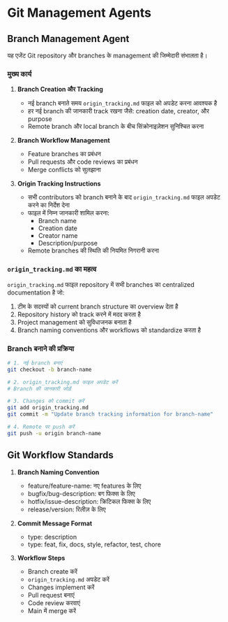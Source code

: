 # Git Management Agents

## Branch Management Agent

यह एजेंट Git repository और branches के management की जिम्मेदारी संभालता है।

### मुख्य कार्य

1. **Branch Creation और Tracking**
   - नई branch बनाते समय `origin_tracking.md` फाइल को अपडेट करना आवश्यक है
   - हर नई branch की जानकारी track रखना जैसे: creation date, creator, और purpose
   - Remote branch और local branch के बीच सिंक्रोनाइज़ेशन सुनिश्चित करना

2. **Branch Workflow Management**
   - Feature branches का प्रबंधन
   - Pull requests और code reviews का प्रबंधन
   - Merge conflicts को सुलझाना

3. **Origin Tracking Instructions**
   - सभी contributors को branch बनाने के बाद `origin_tracking.md` फाइल अपडेट करने का निर्देश देना
   - फाइल में निम्न जानकारी शामिल करना:
     - Branch name
     - Creation date
     - Creator name
     - Description/purpose
   - Remote branches की स्थिति की नियमित निगरानी करना

### `origin_tracking.md` का महत्व

`origin_tracking.md` फाइल repository में सभी branches का centralized documentation है जो:

1. टीम के सदस्यों को current branch structure का overview देता है
2. Repository history को track करने में मदद करता है
3. Project management को सुविधाजनक बनाता है
4. Branch naming conventions और workflows को standardize करता है

### Branch बनाने की प्रक्रिया

```bash
# 1. नई branch बनाएं
git checkout -b branch-name

# 2. origin_tracking.md फाइल अपडेट करें
# Branch की जानकारी जोड़ें

# 3. Changes को commit करें
git add origin_tracking.md
git commit -m "Update branch tracking information for branch-name"

# 4. Remote पर push करें
git push -u origin branch-name
```

## Git Workflow Standards

1. **Branch Naming Convention**
   - feature/feature-name: नए features के लिए
   - bugfix/bug-description: बग फिक्स के लिए
   - hotfix/issue-description: क्रिटिकल फिक्स के लिए
   - release/version: रिलीज़ के लिए

2. **Commit Message Format**
   - type: description
   - type: feat, fix, docs, style, refactor, test, chore

3. **Workflow Steps**
   - Branch create करें
   - `origin_tracking.md` अपडेट करें
   - Changes implement करें
   - Pull request बनाएं
   - Code review करवाएं
   - Main में merge करें